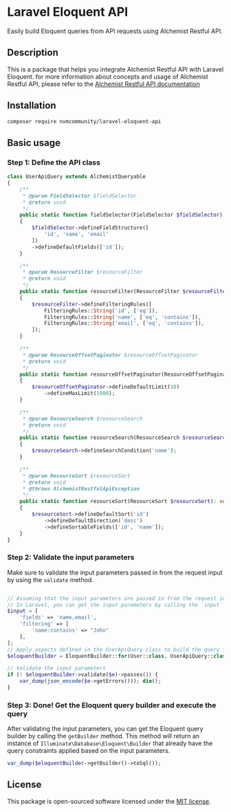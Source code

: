 # Laravel Eloquent API

Easily build Eloquent queries from API requests using Alchemist Restful API.

## Description

This is a package that helps you integrate Alchemist Restful API with Laravel Eloquent. for more information about concepts and usage of Alchemist Restful API, please refer to the [Alchemist Restful API documentation](https://github.com/nvmcommunity/alchemist-restful-api)

## Installation

```bash
composer require nvmcommunity/laravel-eloquent-api
```

## Basic usage

### Step 1: Define the API class

```php
class UserApiQuery extends AlchemistQueryable
{
    /**
     * @param FieldSelector $fieldSelector
     * @return void
     */
    public static function fieldSelector(FieldSelector $fieldSelector): void
    {
        $fieldSelector->defineFieldStructure([
            'id', 'name', 'email'
        ])
        ->defineDefaultFields(['id']);
    }

    /**
     * @param ResourceFilter $resourceFilter
     * @return void
     */
    public static function resourceFilter(ResourceFilter $resourceFilter): void
    {
        $resourceFilter->defineFilteringRules([
            FilteringRules::String('id', ['eq']),
            FilteringRules::String('name', ['eq', 'contains']),
            FilteringRules::String('email', ['eq', 'contains']),
        ]);
    }

    /**
     * @param ResourceOffsetPaginator $resourceOffsetPaginator
     * @return void
     */
    public static function resourceOffsetPaginator(ResourceOffsetPaginator $resourceOffsetPaginator): void
    {
        $resourceOffsetPaginator->defineDefaultLimit(10)
            ->defineMaxLimit(1000);
    }

    /**
     * @param ResourceSearch $resourceSearch
     * @return void
     */
    public static function resourceSearch(ResourceSearch $resourceSearch): void
    {
        $resourceSearch->defineSearchCondition('name');
    }

    /**
     * @param ResourceSort $resourceSort
     * @return void
     * @throws AlchemistRestfulApiException
     */
    public static function resourceSort(ResourceSort $resourceSort): void
    {
        $resourceSort->defineDefaultSort('id')
            ->defineDefaultDirection('desc')
            ->defineSortableFields(['id', 'name']);
    }
}
```
### Step 2: Validate the input parameters

Make sure to validate the input parameters passed in from the request input by using the `validate` method.

```php

// Assuming that the input parameters are passed in from the request input
// In Laravel, you can get the input parameters by calling the `input` method on the request object or using the `request` helper function
$input = [
    'fields' => 'name,email',
    'filtering' => [
        'name:contains' => "John"
    ],
];
// Apply aspects defined in the UserApiQuery class to build the query for the User model from the input parameters
$eloquentBuilder = EloquentBuilder::for(User::class, UserApiQuery::class, $input);

// Validate the input parameters
if (! $eloquentBuilder->validate($e)->passes()) {
    var_dump(json_encode($e->getErrors())); die();
}
```

### Step 3: Done! Get the Eloquent query builder and execute the query

After validating the input parameters, you can get the Eloquent query builder by calling the `getBuilder` method. This method will return an instance of `Illuminate\Database\Eloquent\Builder` that already have the query constraints applied based on the input parameters.

```php
var_dump($eloquentBuilder->getBuilder()->toSql());
```

## License

This package is open-sourced software licensed under the [MIT license](https://opensource.org/licenses/MIT).